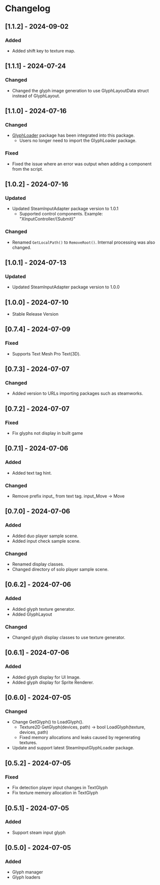 # Changelog

## [1.1.2] - 2024-09-02
### Added
- Added shift key to texture map.

## [1.1.1] - 2024-07-24
### Changed
- Changed the glyph image generation to use GlyphLayoutData struct instead of GlyphLayout.

## [1.1.0] - 2024-07-16
### Changed
- [GlyphLoader](https://github.com/eviltwo/UnitySteamInputGlyphLoader) package has been integrated into this package.
  - Users no longer need to import the GlyphLoader package.
### Fixed
- Fixed the issue where an error was output when adding a component from the script.

## [1.0.2] - 2024-07-16
### Updated
- Updated SteamInputAdapter package version to 1.0.1
  - Supported control components. Example: "XInputController/{Submit}"
### Changed
- Renamed `GetLocalPath()` to `RemoveRoot()`. Internal processing was also changed.

## [1.0.1] - 2024-07-13
### Updated
- Updated SteamInputAdapter package version to 1.0.0

## [1.0.0] - 2024-07-10
- Stable Release Version

## [0.7.4] - 2024-07-09
### Fixed
- Supports Text Mesh Pro Text(3D).

## [0.7.3] - 2024-07-07
### Changed
- Added version to URLs importing packages such as steamworks.

## [0.7.2] - 2024-07-07
### Fixed
- Fix glyphs not display in built game

## [0.7.1] - 2024-07-06
### Added
- Added text tag hint.
### Changed
- Remove prefix input_ from text tag. input_Move -> Move

## [0.7.0] - 2024-07-06
### Added
- Added duo player sample scene.
- Added input check sample scene.
### Changed
- Renamed display classes.
- Changed directory of solo player sample scene.

## [0.6.2] - 2024-07-06
### Added
- Added glyph texture generator.
- Added GlyphLayout
### Changed
- Changed glyph display classes to use texture generator. 

## [0.6.1] - 2024-07-06
### Added
- Added glyph display for UI Image.
- Added glyph display for Sprite Renderer.

## [0.6.0] - 2024-07-05
### Changed
- Change GetGlyph() to LoadGlyph().
  - Texture2D GetGlyph(devices, path) -> bool LoadGlyph(texture, devices, path)
  - Fixed memory allocations and leaks caused by regenerating textures.
- Update and support latest SteamInputGlyphLoader package.

## [0.5.2] - 2024-07-05
### Fixed
- Fix detection player input changes in TextGlyph
- Fix texture memory allocation in TextGlyph

## [0.5.1] - 2024-07-05
### Added
- Support steam input glyph

## [0.5.0] - 2024-07-05
### Added
- Glyph manager
- Glyph loaders
